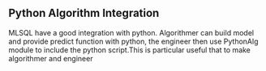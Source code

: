 ## Python Algorithm Integration

MLSQL have a good integration with python. Algorithmer can build model and provide predict function with python, the 
engineer then use PythonAlg module to include the python script.This is particular useful that to make  algorithmer and 
engineer 


